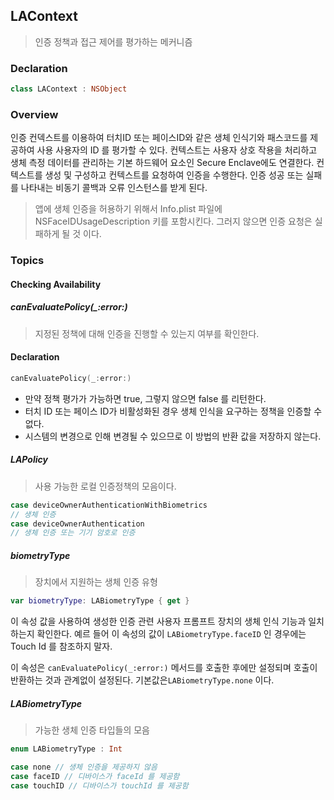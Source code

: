 ## LAContext

> 인증 정책과 접근 제어를 평가하는 메커니즘

### Declaration

```swift
class LAContext : NSObject
```

### Overview

인증 컨덱스트를 이용하여 터치ID 또는 페이스ID와 같은 생체 인식기와 패스코드를 제공하여 사용 사용자의 ID 를 평가할 수 있다. 컨텍스트는 사용자 상호 작용을 처리하고 생체 측정 데이터를 관리하는 기본 하드웨어 요소인 Secure Enclave에도 연결한다. 컨텍스트를 생성 및 구성하고 컨텍스트를 요청하여 인증을 수행한다. 인증 성공 또는 실패를 나타내는 비동기 콜백과 오류 인스턴스를 받게 된다. 

> 앱에 생체 인증을 허용하기 위해서 Info.plist 파일에 NSFaceIDUsageDescription 키를 포함시킨다. 그러지 않으면 인증 요청은 실패하게 될 것 이다. 

### Topics

#### Checking Availability

##### canEvaluatePolicy(_:error:)

> 지정된 정책에 대해 인증을 진행할 수 있는지 여부를 확인한다.

#### Declaration

```swift
canEvaluatePolicy(_:error:)
```
- 만약 정책 평가가 가능하면 true, 그렇지 않으면 false 를 리턴한다. 
- 터치 ID 또는 페이스 ID가 비활성화된 경우 생체 인식을 요구하는 정책을 인증할 수 없다.
- 시스템의 변경으로 인해 변경될 수 있으므로 이 방법의 반환 값을 저장하지 않는다. 

##### LAPolicy

> 사용 가능한 로컬 인증정책의 모음이다. 

```swift
case deviceOwnerAuthenticationWithBiometrics
// 생체 인증
case deviceOwnerAuthentication
// 생체 인증 또는 기기 암호로 인증
```

##### biometryType

> 장치에서 지원하는 생체 인증 유형

```swift
var biometryType: LABiometryType { get }
```

이 속성 값을 사용하여 생성한 인증 관련 사용자 프롬프트 장치의 생체 인식 기능과 일치 하는지 확인한다. 예르 들어 이 속성의 값이 `LABiometryType.faceID` 인 경우에는 Touch Id 를 참조하지 말자.  

이 속성은 `canEvaluatePolicy(_:error:)` 메서드를 호출한 후에만 설정되며 호출이 반환하는 것과 관계없이 설정된다. 기본값은`LABiometryType.none` 이다. 


##### LABiometryType

> 가능한 생체 인증 타입들의 모음

```swift
enum LABiometryType : Int
```

```swift
case none // 생체 인증을 제공하지 않음
case faceID // 디바이스가 faceId 를 제공함
case touchID // 디바이스가 touchId 를 제공함
```
